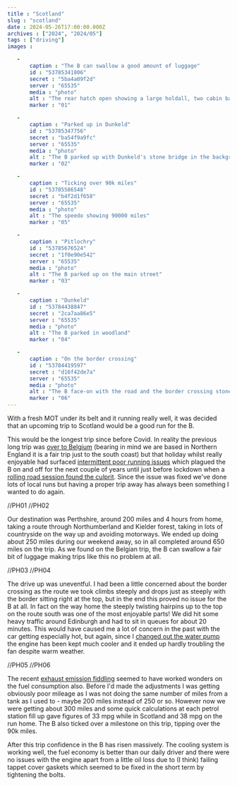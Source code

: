 ```yaml
---
title : "Scotland"
slug : "scotland"
date : 2024-05-26T17:00:00.000Z
archives : ["2024", "2024/05"]
tags : ["driving"]
images :

   -
       caption : "The B can swallow a good amount of luggage"
       id : "53785341806"
       secret : "5ba4a09f2d"
       server : "65535"
       media : "photo"
       alt : "The rear hatch open showing a large holdall, two cabin bags and two rucksacks with room to spare"
       marker : "01"

   -
       caption : "Parked up in Dunkeld"
       id : "53785347756"
       secret : "ba54f9a9fc"
       server : "65535"
       media : "photo"
       alt : "The B parked up with Dunkeld's stone bridge in the background"
       marker : "02"

   -
       caption : "Ticking over 90k miles"
       id : "53785586548"
       secret : "b4f2d1f658"
       server : "65535"
       media : "photo"
       alt : "The speedo showing 90000 miles"
       marker : "05"

   -
       caption : "Pitlochry"
       id : "53785676524"
       secret : "1f0e90e542"
       server : "65535"
       media : "photo"
       alt : "The B parked up on the main street"
       marker : "03"

   -
       caption : "Dunkeld"
       id : "53784438847"
       secret : "2ca7aa86e5"
       server : "65535"
       media : "photo"
       alt : "The B parked in woodland"
       marker : "04"

   -
       caption : "On the border crossing"
       id : "53784419597"
       secret : "d16f42de7a"
       server : "65535"
       media : "photo"
       alt : "The B face-on with the road and the border crossing stone behind. The stone is inscribed with the word Scotland"
       marker : "06"
---
```


With a fresh MOT under its belt and it running really well, it was decided that an upcoming trip to Scotland would be a good run for the B.

This would be the longest trip since before Covid. In reality the previous long trip was [over to Belgium](/posts/tintin-and-waterloo/) (bearing in mind we are based in Northern England it is a fair trip just to the south coast) but that holiday whilst really enjoyable had surfaced [intermittent poor running issues](/posts/rough-running/) which plagued the B on and off for the next couple of years until just before lockdown when a [rolling road session found the culprit](/posts/rolling-road-session/). Since the issue was fixed we've done lots of local runs but having a proper trip away has always been something I wanted to do again.

<div class="photoinsert">
 //PH01 //PH02
</div>

Our destination was Perthshire, around 200 miles and 4 hours from home, taking a route through Northumberland and Kielder forest, taking in lots of countryside on the way up and avoiding motorways. We ended up doing about 250 miles during our weekend away, so in all completed around 650 miles on the trip. As we found on the Belgian trip, the B can swallow a fair bit of luggage making trips like this no problem at all.

<div class="photoinsert">
 //PH03 //PH04
</div>

The drive up was uneventful. I had been a little concerned about the border crossing as the route we took climbs steeply and drops just as steeply with the border sitting right at the top, but in the end this proved no issue for the B at all. In fact on the way home the steeply twisting hairpins up to the top on the route south was one of the most enjoyable parts! We did hit some heavy traffic around Edinburgh and had to sit in queues for about 20 minutes. This would have caused me a lot of concern in the past with the car getting especially hot, but again, since I [changed out the water pump](/posts/water-pump-swap/) the engine has been kept much cooler and it ended up hardly troubling the fan despite warm weather.

<div class="photoinsert">
 //PH05 //PH06
</div>

The recent [exhaust emission fiddling](/posts/exhaust-gas-analysis/) seemed to have worked wonders on the fuel consumption also. Before I'd made the adjustments I was getting obviously poor mileage as I was not doing the same number of miles from a tank as I used to - maybe 200 miles instead of 250 or so. However now we were getting about 300 miles and some quick calculations at each petrol station fill up gave figures of 33 mpg while in Scotland and 38 mpg on the run home. The B also ticked over a milestone on this trip, tipping over the 90k miles.

After this trip confidence in the B has risen massively. The cooling system is working well, the fuel economy is better than our daily driver and there were no issues with the engine apart from a little oil loss due to (I think) failing tappet cover gaskets which seemed to be fixed in the short term by tightening the bolts.

